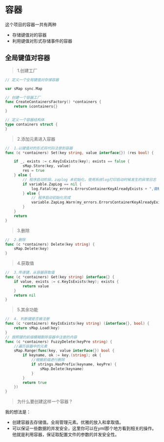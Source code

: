 # 容器

这个项目的容器一共有两种

* 存储键值对的容器
* 利用键值对形式存储事件的容器



## 全局键值对容器

> 1.创建工厂

```go
// 定义一个全局键值对存储容器

var sMap sync.Map

// 创建一个容器工厂
func CreateContainersFactory() *containers {
	return &containers{}
}

// 定义一个容器结构体
type containers struct {
}
```

> 2.添加元素进入容器

```go
//  1.以键值对的形式将代码注册到容器
func (c *containers) Set(key string, value interface{}) (res bool) {

	if _, exists := c.KeyIsExists(key); exists == false {
		sMap.Store(key, value)
		res = true
	} else {
		// 程序启动阶段，zaplog 未初始化，使用系统log打印启动时候发生的异常日志
		if variable.ZapLog == nil {
			log.Fatal(my_errors.ErrorsContainerKeyAlreadyExists + ",请解决键名重复问题,相关键：" + key)
		} else {
			// 程序启动初始化完成
			variable.ZapLog.Warn(my_errors.ErrorsContainerKeyAlreadyExists + ", 相关键：" + key)
		}
	}
	return
}
```

> 3.删除

```go
//  2.删除
func (c *containers) Delete(key string) {
	sMap.Delete(key)
}
```

> 4.获取值

```go
//  3.传递键，从容器获取值
func (c *containers) Get(key string) interface{} {
	if value, exists := c.KeyIsExists(key); exists {
		return value
	}
	return nil
}
```

> 5.其余功能

```go
//  4. 判断键是否被注册
func (c *containers) KeyIsExists(key string) (interface{}, bool) {
	return sMap.Load(key)
}
// 按照键的前缀模糊删除容器中注册的内容
func (c *containers) FuzzyDelete(keyPre string) {
	//遍历容器中的元素
	sMap.Range(func(key, value interface{}) bool {
		if keyname, ok := key.(string); ok {
			//根据前缀进行删除
			if strings.HasPrefix(keyname, keyPre) {
				sMap.Delete(keyname)
			}
		}
		return true
	})
}
```

> 为什么要创建这样一个容器？

我的想法是：

* 创建容器去存储值。全局管理元素。优雅的放入和拿取值。
* 可以保证一些数据的并发安全，这里你可以在yml那个地方看到相关的操作。他就是利用容器，保证取配置文件的参数的并发安全性。


